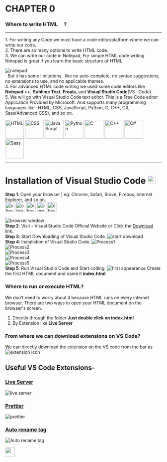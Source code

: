 # CHAPTER 0
### Where to write HTML <img src="https://github.com/Ninja-Vikash/Assets/blob/main/Asset%20Icon/htmlLogo.png" height="16px"/>?
<hr>
1. For writing any Code we must have a code editor/platform where we can write our code.<br>
2. There are so many options to write HTML code.<br>
3. We can write our code in Notepad, For simple HTML code writing Notepad is great if you learn the basic structure of HTML.

![notepad](https://github.com/Ninja-Vikash/Assets/blob/main/HTML%20Assets/notepad-view.png) <br>
&nbsp; But it has some limitations.. like no auto-complete, no syntax suggestions, no extensions to use, and no applicable themes.<br>
4. For advanced HTML code writing we used some code editors like **Notepad ++**, **Sublime Text**, **Froala**, and **Visual Studio Code**(VS &nbsp; Code)<br>
5. We will go with Visual Studio Code text editor. This is a Free Code editor Application Provided by Microsoft. And supports many programming languages like-  HTML, CSS, JavaScript, Python, C, C++, C#, Sass(Advanced CSS), and so on.
<p>
 <img alt="HTML" src="https://github.com/Ninja-Vikash/Assets/blob/main/Asset%20Icon/htmlLogo.png" height="60px"/>
 <img alt="CSS" src="https://github.com/Ninja-Vikash/Assets/blob/main/Asset%20Icon/cssLogo.png" height="60px"/>
 <img alt="JavaScript" src="https://github.com/Ninja-Vikash/Assets/blob/main/Asset%20Icon/jsLogo.png" height="60px"/>
 <img alt="Python" src="https://github.com/Ninja-Vikash/Assets/blob/main/Asset%20Icon/pythonLogo.png" height="60px"/>
 <img alt="C" src="https://github.com/Ninja-Vikash/Assets/blob/main/Asset%20Icon/cLogo.png" height="60px"/>
 <img alt="C++" src="https://github.com/Ninja-Vikash/Assets/blob/main/Asset%20Icon/cppLogo.png" height="60px"/>
 <img alt="C#" src="https://github.com/Ninja-Vikash/Assets/blob/main/Asset%20Icon/c%23Logo.png" height="60px"/>
 <img alt="Sass" src="https://github.com/Ninja-Vikash/Assets/blob/main/Asset%20Icon/sassLogo.png" height="60px"/>
</p>

<hr>

# Installation of Visual Studio Code <img src="https://github.com/Ninja-Vikash/Assets/blob/main/Asset%20Icon/vs%20code.png" height="26px"/><br>
**Step 1**: Open your browser | eg. Chrome, Safari, Brave, Firebox, Internet Explorer, and so on.<br>
<img alt="chrome" src="https://github.com/Ninja-Vikash/Assets/blob/main/Asset%20Icon/chrome.png" width="30px"/>
<img alt="chrome" src="https://github.com/Ninja-Vikash/Assets/blob/main/Asset%20Icon/safari.png" width="30px"/>
<img alt="chrome" src="https://github.com/Ninja-Vikash/Assets/blob/main/Asset%20Icon/brave.png" width="30px"/>
<img alt="chrome" src="https://github.com/Ninja-Vikash/Assets/blob/main/Asset%20Icon/firefox.png" width="30px"/>
<img alt="chrome" src="https://github.com/Ninja-Vikash/Assets/blob/main/Asset%20Icon/edge.png" width="30px"/>
<br> <br>
![browser window](https://github.com/Ninja-Vikash/Assets/blob/main/HTML%20Assets/browser%20window.png) <br>
**Step 2**: Visit - Visual Studio Code Official Website or Click the <a href="https://code.visualstudio.com/" target="_blank">Download</a> link.<br>
**Step 3**: Start Downloading of Visual Studio Code.
![start download](https://github.com/Ninja-Vikash/Assets/blob/main/HTML%20Assets/Setup.png) <br>
**Step 4**: Installation of Visual Studio Code.
![Process1](https://github.com/Ninja-Vikash/Assets/blob/main/HTML%20Assets/Installing-option.png) <br>
![Process2](https://github.com/Ninja-Vikash/Assets/blob/main/HTML%20Assets/Installing-option1.png) <br>
![Process3](https://github.com/Ninja-Vikash/Assets/blob/main/HTML%20Assets/Installing-option2.png) <br>
![Process4](https://github.com/Ninja-Vikash/Assets/blob/main/HTML%20Assets/Installing-option3.png) <br>
![Process5](https://github.com/Ninja-Vikash/Assets/blob/main/HTML%20Assets/Installing-option4.png) <br>
**Step 5**: Run Visual Studio Code and Start coding.
![first appearance](https://github.com/Ninja-Vikash/Assets/blob/main/HTML%20Assets/first%20apperance.png)
Create the first HTML document and name it **index.html**

### Where to run or execute HTML?
We don't need to worry about it because HTML runs on every internet browser.
There are two ways to open your HTML document on the browser's screen. <br>
 1. Directly through the folder  **Just double click on index.html**
 2. By Extension like **Live Server**

### From where we can download extensions on VS Code?
We can directly download the extension on the VS code from the bar as
![extension icon](https://github.com/Ninja-Vikash/Assets/blob/main/HTML%20Assets/Extension%20Icon.png)

## Useful VS Code Extensions-

### <a href="https://marketplace.visualstudio.com/items?itemName=ritwickdey.LiveServer">Live Server</a> 
![live server](https://github.com/Ninja-Vikash/Assets/blob/main/HTML%20Assets/live%20server.png)
### <a href="https://prettier.io/docs/en/editors.html">Prettier</a>
![prettier](https://github.com/Ninja-Vikash/Assets/blob/main/HTML%20Assets/prettier.png)
### <a href="https://marketplace.visualstudio.com/items?itemName=formulahendry.auto-rename-tag">Auto rename tag</a>
![Auto rename tag](https://github.com/Ninja-Vikash/Assets/blob/main/HTML%20Assets/auto%20rename%20tag.png)


<p>
  <a href="https://github.com/Ninja-Vikash/HTML/tree/main/CHAPTER%201%20-%20HTML%20Introduction">
   <img src="https://github.com/Ninja-Vikash/Assets/blob/main/HTML%20Assets/next-removebg-preview.png" height="30px"/>
  </a>
</p>
